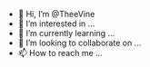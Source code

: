 - 👋 Hi, I’m @TheeVine
- 👀 I’m interested in ...
- 🌱 I’m currently learning ...
- 💞️ I’m looking to collaborate on ...
- 📫 How to reach me ...

<!---
TheeVine/TheeVine is a ✨ special ✨ repository because its `README.md` (this file) appears on your GitHub profile.
You can click the Preview link to take a look at your changes.
--->

